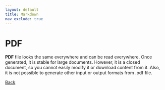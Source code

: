 ```yaml
---
layout: default
title: Markdown
nav_exclude: true
---
```


# PDF
**PDF** file looks the same everywhere and can be read everywhere. Once generated, it is stable for large documents. However, it is a closed document, so you cannot easily modify it or download content from it. Also, it is not possible to generate other input or output formats from .pdf file.

[Back](./General.md)